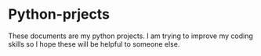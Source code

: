 # Python-prjects
These documents are my python projects.
I am trying to improve my coding skills so I hope these will be helpful to someone else.
